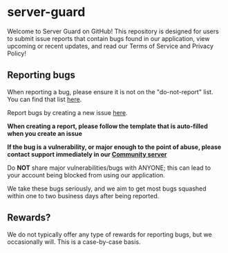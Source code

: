 # server-guard
Welcome to Server Guard on GitHub! This repository is designed for users to submit issue reports that contain bugs found in our application, view upcoming or recent updates, and read our Terms of Service and Privacy Policy!

## Reporting bugs
When reporting a bug, please ensure it is not on the "do-not-report" list.
You can find that list [here](do-not-report.md).

Report bugs by creating a new issue [here](https://github.com/Deadwire-Interactive/server-guard/issues).

__When creating a report, please follow the template that is auto-filled when you create an issue__

**If the bug is a vulnerability, or major enough to the point of abuse, please contact support immediately in our [Community server](https://discord.gg/E6ep3rb7cQ)**

Do **NOT** share major vulnerabilities/bugs with ANYONE; this can lead to your account being blocked from using our application.

We take these bugs seriously, and we aim to get most bugs squashed within one to two business days after being reported.

## Rewards?
We do not typically offer any type of rewards for reporting bugs, but we occasionally will. This is a case-by-case basis.
